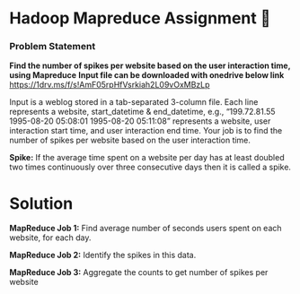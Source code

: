 # Hadoop Mapreduce Assignment :tada:

### Problem Statement
**Find the number of spikes per website based on the user interaction time, using Mapreduce**
**Input file can be downloaded with onedrive below link**
https://1drv.ms/f/s!AmF05rpHfVsrkiah2L09vOxMBzLp

Input is a weblog stored in a tab-separated 3-column file. Each line represents a website, start_datetime & end_datetime, e.g., “199.72.81.55 1995-08-20 05:08:01 1995-08-20 05:11:08” represents a website, user interaction start time, and user interaction end time. Your job is to find the number of spikes per website based on the user interaction time.


**Spike:** If the average time spent on a website per day has at least doubled two times continuously over three consecutive days then it is called a spike.

 # **Solution**
 
**MapReduce Job 1:** Find average number of seconds users spent on each website, for each day.

**MapReduce Job 2:** Identify the spikes in this data.

**MapReduce Job 3:** Aggregate the counts to get number of spikes per website


